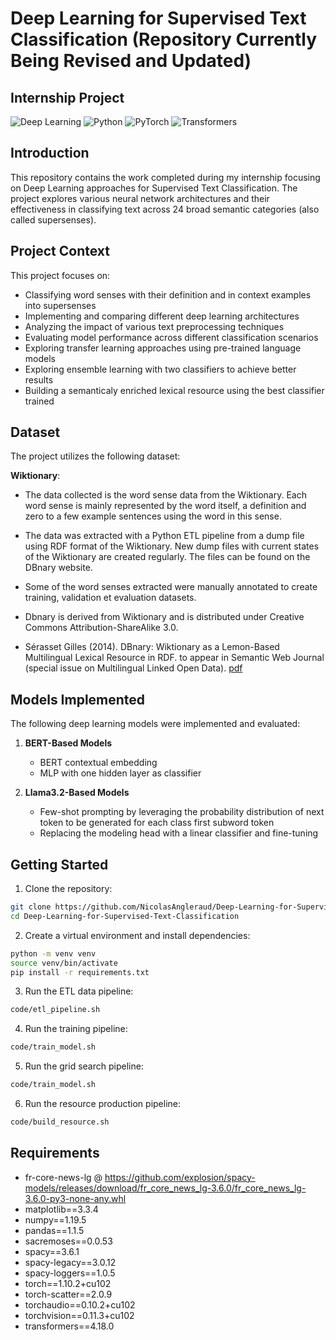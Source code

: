# Deep Learning for Supervised Text Classification (Repository Currently Being Revised and Updated)
## Internship Project

![Deep Learning](https://img.shields.io/badge/Deep_Learning-Text_Classification-blue)
![Python](https://img.shields.io/badge/Python-3.6%2B-green)
![PyTorch](https://img.shields.io/badge/PyTorch-1.10.2-red)
![Transformers](https://img.shields.io/badge/Transformers-4.18.0-yellow)

## Introduction

This repository contains the work completed during my internship focusing on Deep Learning approaches for Supervised Text Classification. The project explores various neural network architectures and their effectiveness in classifying text across 24 broad semantic categories (also called supersenses).

## Project Context

This project focuses on:

- Classifying word senses with their definition and in context examples into supersenses
- Implementing and comparing different deep learning architectures
- Analyzing the impact of various text preprocessing techniques
- Evaluating model performance across different classification scenarios
- Exploring transfer learning approaches using pre-trained language models
- Exploring ensemble learning with two classifiers to achieve better results
- Building a semanticaly enriched lexical resource using the best classifier trained

## Dataset

The project utilizes the following dataset:

**Wiktionary**:

- The data collected is the word sense data from the Wiktionary. Each word sense is mainly represented by the word itself, a definition and zero to a few example sentences using the word in this sense.

- The data was extracted with a Python ETL pipeline from a dump file using RDF format of the Wiktionary. New dump files with current states of the Wiktionary are created regularly. The files can be found on the DBnary website.

- Some of the word senses extracted were manually annotated to create training, validation et evaluation datasets.

- Dbnary is derived from Wiktionary and is distributed under Creative Commons Attribution-ShareAlike 3.0.

- Sérasset Gilles (2014). DBnary: Wiktionary as a Lemon-Based Multilingual Lexical Resource in RDF. to appear in Semantic Web Journal (special issue on Multilingual Linked Open Data). [pdf](http://www.semantic-web-journal.net/system/files/swj648.pdf)

## Models Implemented

The following deep learning models were implemented and evaluated:

1. **BERT-Based Models**
   - BERT contextual embedding
   - MLP with one hidden layer as classifier

2. **Llama3.2-Based Models**
   - Few-shot prompting by leveraging the probability distribution of next token to be generated for each class first subword token
   - Replacing the modeling head with a linear classifier and fine-tuning

## Getting Started

1. Clone the repository:
```bash
git clone https://github.com/NicolasAngleraud/Deep-Learning-for-Supervised-Text-Classification.git
cd Deep-Learning-for-Supervised-Text-Classification
```

2. Create a virtual environment and install dependencies:
```bash
python -m venv venv
source venv/bin/activate
pip install -r requirements.txt
```

3. Run the ETL data pipeline:
```bash
code/etl_pipeline.sh
```

4. Run the training pipeline:
```bash
code/train_model.sh
```

5. Run the grid search pipeline:
```bash
code/train_model.sh
```

6. Run the resource production pipeline:
```bash
code/build_resource.sh
```

## Requirements

- fr-core-news-lg @ https://github.com/explosion/spacy-models/releases/download/fr_core_news_lg-3.6.0/fr_core_news_lg-3.6.0-py3-none-any.whl
- matplotlib==3.3.4
- numpy==1.19.5
- pandas==1.1.5
- sacremoses==0.0.53
- spacy==3.6.1
- spacy-legacy==3.0.12
- spacy-loggers==1.0.5
- torch==1.10.2+cu102
- torch-scatter==2.0.9
- torchaudio==0.10.2+cu102
- torchvision==0.11.3+cu102
- transformers==4.18.0
